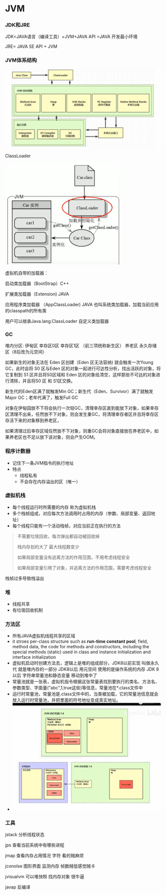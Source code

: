 # JVM

### JDK和JRE

JDK=JAVA语言（编译工具）+JVM+JAVA API =JAVA 开发最小环境

JRE= JAVA SE API + JVM 

### JVM体系结构

![image-20220228152128552](JVM.assets/image-20220228152128552.png)

ClassLoader

![image-20220224220234584](JVM.assets/image-20220224220234584.png)

虚拟机自带的加载器：

启动类加载器（BootStrap）C++

扩展类加载器（Extension) JAVA

应用程序类加载器 （AppClassLoader) JAVA 也叫系统类加载器，加载当前应用的classpath的所有类

用户可以继承Java.lang.ClassLoader 自定义类加载器

### GC

堆内分区: 伊甸区 幸存区0区 幸存区1区 （前三项统称新生区） 养老区 永久存储区（8后改为元空间）

如果新生的对象无法在 Eden 区创建（Eden 区无法容纳) 就会触发一次Young GC，此时会将 S0 区与Eden 区的对象一起进行可达性分析，找出活跃的对象，将它复制到 S1 区并且将S0区域和 Eden 区的对象给清空，这样那些不可达的对象进行清除，并且将S0 区 和 S1区交换。

新生代的Eden区满了就触发Min GC；新生代（Eden、Survivor）满了就触发Major GC；老年代满了，触发Full GC

对象在伊甸园放不下将会执行一次轻GC，清理幸存区直到能放下对象，如果幸存区清理不出来，任然放不下对象，则会发生重GC，将清理幸存者区并且将幸存区存活下来的对象移到养老区，

如果清理过后幸存区域任然放不下对象，则重GC会将对象直接放在养老区中，如果养老区也不足以放下该对象，则会产生OOM。

### 程序计数器

* 记住下一条JVM指令的执行地址
* 特点
  * 线程私有
  * 不会存在内存溢出的区（唯一）

### 虚拟机栈

* 每个线程运行时所需要的内存 称为虚拟机栈
* 多个栈帧组成，对应每次方法调用时占用的内存（参数、局部变量、返回地址）
* 每个线程只能有一个活动栈帧，对应当前正在执行的方法

> 不需要垃圾回收，每次弹出都自动被回收掉
>
> 栈内存划的大了 最大线程数变少
>
> 如果局部变量没有逃离方法的作用范围，不用考虑线程安全
>
> 如果局部变量引用了对象，并逃离方法的作用范围，需要考虑线程安全

栈帧过多导致栈溢出

### 堆

* 线程共享
* 有垃圾回收机制

### 方法区

* 所有JAVA虚拟机线程共享的区域
* it stroes per-class structure such as **run-time constant pool**, field, method data, the code for methods and constructors, including  the special methods (static) used in class and instance initialization and interface initialization
* 虚拟机启动时创建方法去，逻辑上是堆的组成部分，JDK8以前实现 叫做永久代 就是堆内存的一部分 JDK8以后 用元空间 使用的是操作系统的内存 JDK 8以后 字符串常量池和静态变量 移动到堆中了
* 常量池就是一张表，虚拟机指令根据这张常量表找到要执行的类名、方法名、参数类型、字面量(”abc",1,true这些)等信息，常量池在*.class文件中
* 运行时常量池，常量池是.class文件中的，当类被加载，它的常量池信息就会放入运行时常量池，并把里面的符号地址变成真实地址。
* ![image-20220228170720455](JVM.assets/image-20220228170720455.png)





### 工具

jstack 分析线程状态

jps 查看当前系统中有哪些进程

jmap 查看内存占用情况 字符 看的贼麻烦

jconolse 图形界面 监测内存  帧数贼低感觉贼卡

jvisualvm 可以堆快照 找内存对象 很牛逼

javap 反编译


